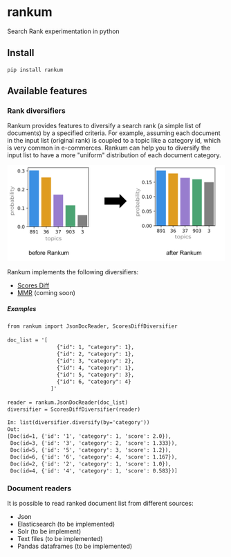 # rankum
Search Rank experimentation in python

## Install
```
pip install rankum
```

## Available features

### Rank diversifiers
Rankum provides features to diversify a search rank (a simple list of documents) by a specified criteria. 
For example, assuming each document in the input list (original rank) is coupled to a topic like a category id, which is very common
in e-commerces. Rankum can help you to diversify the input list to have a more "uniform" distribution of each document 
category.

![Topic distribution](fig/topic_dist.png)

Rankum implements the following diversifiers:

* [Scores Diff](https://www.researchgate.net/publication/266658487_Using_score_differences_for_search_result_diversification) 
* [MMR](http://www.cs.cmu.edu/~jgc/publication/The_Use_MMR_Diversity_Based_LTMIR_1998.pdf) (coming soon)

##### Examples

```
from rankum import JsonDocReader, ScoresDiffDiversifier 

doc_list = '[
                {"id": 1, "category": 1}, 
                {"id": 2, "category": 1}, 
                {"id": 3, "category": 2}, 
                {"id": 4, "category": 1}, 
                {"id": 5, "category": 3}, 
                {"id": 6, "category": 4}
              ]'  

reader = rankum.JsonDocReader(doc_list)
diversifier = ScoresDiffDiversifier(reader)  
```
```
In: list(diversifier.diversify(by='category'))  
Out:
[Doc(id=1, {'id': '1', 'category': 1, 'score': 2.0}),
 Doc(id=3, {'id': '3', 'category': 2, 'score': 1.333}),
 Doc(id=5, {'id': '5', 'category': 3, 'score': 1.2}),
 Doc(id=6, {'id': '6', 'category': 4, 'score': 1.167}),
 Doc(id=2, {'id': '2', 'category': 1, 'score': 1.0}),
 Doc(id=4, {'id': '4', 'category': 1, 'score': 0.583})]

```


### Document readers
It is possible to read ranked document list from different sources:

* Json
* Elasticsearch (to be implemented)
* Solr (to be implement)
* Text files (to be implemented)
* Pandas dataframes (to be implemented)

